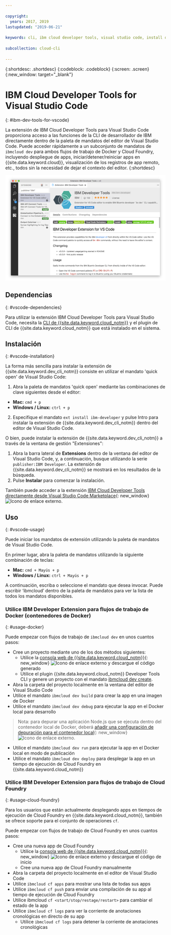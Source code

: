 ```yaml
---

copyright:
  years: 2017, 2019
lastupdated: "2019-06-21"

keywords: cli, ibm cloud developer tools, visual studio code, install developer tools, developer extension, vscode cli, vscode plugin, cloud foundry vscode

subcollection: cloud-cli

---
```


{:shortdesc: .shortdesc}
{:codeblock: .codeblock}
{:screen: .screen}
{:new_window: target="_blank"}

# IBM Cloud Developer Tools for Visual Studio Code
{: #ibm-dev-tools-for-vscode}

La extensión de IBM Cloud Developer Tools para Visual Studio Code proporciona acceso a las funciones de la CLI de desarrollador de IBM directamente dentro de la paleta de mandatos del editor de Visual Studio Code. Puede acceder rápidamente a un subconjunto de mandatos de `ibmcloud dev` para ambos flujos de trabajo de Docker y Cloud Foundry, incluyendo despliegue de apps, iniciar/detener/reiniciar apps en {{site.data.keyword.cloud}}, visualización de los registros de app remoto, etc., todos sin la necesidad de dejar el contexto del editor.
{:shortdesc}

![Captura de pantalla de la pantalla de descarga de la extensión de IBM Developer Tools.](../images/vscode.png "Pantalla de descarga de la extensión en Visual Studio Code")

## Dependencias
{: #vscode-dependencies}

Para utilizar la extensión IBM Cloud Developer Tools para Visual Studio Code, necesita la [CLI de {{site.data.keyword.cloud_notm}}](/docs/cli?topic=cloud-cli-getting-started) y el plugin de CLI de {{site.data.keyword.cloud_notm}} que está instalado en el sistema.

## Instalación
{: #vscode-installation}

La forma más sencilla para instalar la extensión de {{site.data.keyword.dev_cli_notm}} consiste en utilizar el mandato 'quick open' de Visual Studio Code:

1. Abra la paleta de mandatos 'quick open' mediante las combinaciones de clave siguientes desde el editor:

  * **Mac:** `cmd + p`
  * **Windows / Linux:** `ctrl + p`

2. Especifique el mandato `ext install ibm-developer` y pulse Intro para instalar la extensión de {{site.data.keyword.dev_cli_notm}} dentro del editor de Visual Studio Code.

O bien, puede instalar la extensión de {{site.data.keyword.dev_cli_notm}} a través de la ventana de gestión "Extensiones":

1. Abra la barra lateral de **Extensions** dentro de la ventana del editor de Visual Studio Code, y, a continuación, busque utilizando la serie `publisher:IBM Developer`. La extensión de {{site.data.keyword.dev_cli_notm}} se mostrará en los resultados de la búsqueda.  
2. Pulse **Instalar** para comenzar la instalación.

También puede acceder a la extensión [IBM Cloud Developer Tools directamente desde Visual Studio Code Marketplace](https://marketplace.visualstudio.com/items?itemName=IBM.ibm-developer){: new_window} ![Icono de enlace externo](../../icons/launch-glyph.svg "Icono de enlace externo").

## Uso
{: #vscode-usage}

Puede iniciar los mandatos de extensión utilizando la paleta de mandatos de Visual Studio Code.

En primer lugar, abra la paleta de mandatos utilizando la siguiente combinación de teclas:

* **Mac:** `cmd + Mayús + p`
* **Windows / Linux:** `ctrl + Mayús + p`

A continuación, escriba o seleccione el mandato que desea invocar. Puede escribir ‘ibmcloud’ dentro de la paleta de mandatos para ver la lista de todos los mandatos disponibles.

### Utilice IBM Developer Extension para flujos de trabajo de Docker (contenedores de Docker)
{: #usage-docker}

Puede empezar con flujos de trabajo de `ibmcloud dev` en unos cuantos pasos:
* Cree un proyecto mediante uno de los dos métodos siguientes:
  * Utilice la [consola web de {{site.data.keyword.cloud_notm}}](https://{DomainName}/developer/appservice/starter-kits){: new_window} ![Icono de enlace externo](../../icons/launch-glyph.svg "Icono de enlace externo") y descargue el código generado
  * Utilice el plugin {{site.data.keyword.cloud_notm}} Developer Tools CLI y genere un proyecto con el mandato [ibmcloud dev create](/docs/cli/idt?topic=cloud-cli-idt-cli#create).
* Abra la carpeta del proyecto localmente en la ventana del editor de Visual Studio Code
* Utilice el mandato `ibmcloud dev build` para crear la app en una imagen de Docker
* Utilice el mandato `ibmcloud dev debug` para ejecutar la app en el Docker local para desarrollo
> Nota: para depurar una aplicación Node.js que se ejecuta dentro del contenedor local de Docker, deberá [añadir una configuración de depuración para el contenedor local](https://github.com/IBM-Cloud/ibm-developer-extension-vscode#debugging-nodejs-apps-within-the-local-docker-container){: new_window} ![Icono de enlace externo](../../icons/launch-glyph.svg "Icono de enlace externo").
* Utilice el mandato `ibmcloud dev run` para ejecutar la app en el Docker local en modo de publicación
* Utilice el mandato `ibmcloud dev deploy` para desplegar la app en un tiempo de ejecución de Cloud Foundry en {{site.data.keyword.cloud_notm}}

### Utilice IBM Developer Extension para flujos de trabajo de Cloud Foundry
{: #usage-cloud-foundry}

Para los usuarios que están actualmente desplegando apps en tiempos de ejecución de Cloud Foundry en {{site.data.keyword.cloud_notm}}, también se ofrece soporte para el conjunto de operaciones `cf`.

Puede empezar con flujos de trabajo de Cloud Foundry en unos cuantos pasos:
* Cree una nueva app de Cloud Foundry
  * Utilice la [consola web de {{site.data.keyword.cloud_notm}}](https://{DomainName}/developer/appservice/starter-kits){: new_window} ![Icono de enlace externo](../../icons/launch-glyph.svg "Icono de enlace externo") y descargue el código de inicio
  * Cree una nueva app de Cloud Foundry manualmente
* Abra la carpeta del proyecto localmente en el editor de Visual Studio Code
* Utilice `ibmcloud cf apps` para mostrar una lista de todas sus apps
* Utilice `ibmcloud cf push` para enviar una compilación de su app al tiempo de ejecución de Cloud Foundry
* Utilice ibmcloud `cf <start/stop/restage/restart>` para cambiar el estado de la app
* Utilice `ibmcloud cf logs` para ver la corriente de anotaciones cronológicas en directo de su app
  * Utilice `ibmcloud cf logs` para detener la corriente de anotaciones cronológicas
